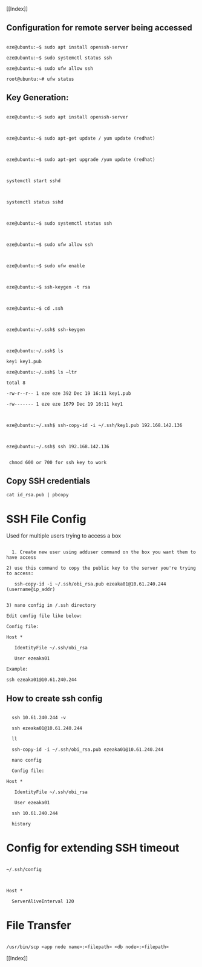 [[Index]] 

## Configuration for remote server being accessed

~~~~

eze@ubuntu:~$ sudo apt install openssh-server

eze@ubuntu:~$ sudo systemctl status ssh

eze@ubuntu:~$ sudo ufw allow ssh

root@ubuntu:~# ufw status

~~~~

## Key Generation:

~~~~

eze@ubuntu:~$ sudo apt install openssh-server

  

eze@ubuntu:~$ sudo apt-get update / yum update (redhat)

  

eze@ubuntu:~$ sudo apt-get upgrade /yum update (redhat)

  

systemctl start sshd  

  

systemctl status sshd

  

eze@ubuntu:~$ sudo systemctl status ssh

  

eze@ubuntu:~$ sudo ufw allow ssh

  

eze@ubuntu:~$ sudo ufw enable

  

eze@ubuntu:~$ ssh-keygen -t rsa

  

eze@ubuntu:~$ cd .ssh

  

eze@ubuntu:~/.ssh$ ssh-keygen

  

eze@ubuntu:~/.ssh$ ls

key1 key1.pub

eze@ubuntu:~/.ssh$ ls –ltr

total 8

-rw-r--r-- 1 eze eze 392 Dec 19 16:11 key1.pub

-rw------- 1 eze eze 1679 Dec 19 16:11 key1

  

eze@ubuntu:~/.ssh$ ssh-copy-id -i ~/.ssh/key1.pub 192.168.142.136

  

eze@ubuntu:~/.ssh$ ssh 192.168.142.136

~~~~

  

~~~~  

 chmod 600 or 700 for ssh key to work

~~~~

  

## Copy SSH credentials

~~~~
cat id_rsa.pub | pbcopy

~~~~  
  

# SSH File Config

  Used for multiple users trying to access a box

~~~~

  1. Create new user using adduser command on the box you want them to have access

~~~~


~~~~
2) use this command to copy the public key to the server you're trying to access:  

   ssh-copy-id -i ~/.ssh/obi_rsa.pub ezeaka01@10.61.240.244 (username@ip_addr)

~~~~

  
~~~~

3) nano config in /.ssh directory

Edit config file like below:

Config file:

Host *

   IdentityFile ~/.ssh/obi_rsa

   User ezeaka01

Example:

ssh ezeaka01@10.61.240.244

~~~~

## How to create ssh config

~~~~

  ssh 10.61.240.244 -v

  ssh ezeaka01@10.61.240.244

  ll

  ssh-copy-id -i ~/.ssh/obi_rsa.pub ezeaka01@10.61.240.244  

  nano config

  Config file:

Host *

   IdentityFile ~/.ssh/obi_rsa

   User ezeaka01

  ssh 10.61.240.244

  history

~~~~

  

# Config for extending SSH timeout

  

~~~~

~/.ssh/config

  

Host *

  ServerAliveInterval 120

~~~~

  

# File Transfer

  

~~~~

/usr/bin/scp <app node name>:<filepath> <db node>:<filepath>

~~~~

[[Index]] 